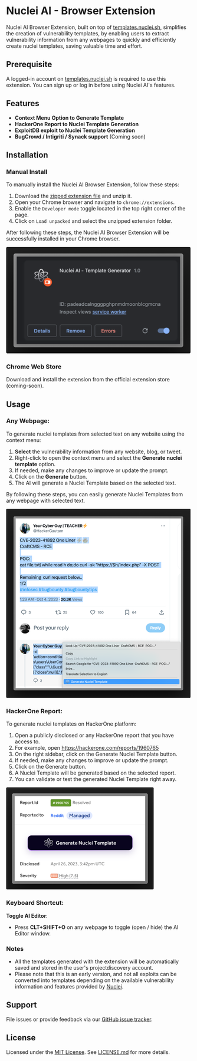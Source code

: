 # Nuclei AI - Browser Extension

Nuclei AI Browser Extension, built on top of [templates.nuclei.sh](https://templates.nuclei.sh), simplifies the creation of vulnerability templates, by enabling users to extract vulnerability information from any webpages to quickly and efficiently create nuclei templates, saving valuable time and effort.

## Prerequisite

A logged-in account on [templates.nuclei.sh](https://templates.nuclei.sh) is required to use this extension. You can sign up or log in before using Nuclei AI's features.

## Features

- **Context Menu Option to Generate Template**
- **HackerOne Report to Nuclei Template Generation**
- **ExploitDB exploit to Nuclei Template Generation**
- **BugCrowd / Intigriti / Synack support** (Coming soon) 

## Installation

### Manual Install

To manually install the Nuclei AI Browser Extension, follow these steps:

1. Download the [zipped extension file](https://github.com/projectdiscovery/nuclei-ai-extension/archive/refs/heads/main.zip) and unzip it.
2. Open your Chrome browser and navigate to `chrome://extensions`.
3. Enable the `Developer mode` toggle located in the top right corner of the page.
4. Click on `Load unpacked` and select the unzipped extension folder.

After following these steps, the Nuclei AI Browser Extension will be successfully installed in your Chrome browser.

<img width="500" alt="image" src="static/extension.png">

### Chrome Web Store

Download and install the extension from the official extension store (coming-soon).

## Usage

### Any Webpage:

To generate nuclei templates from selected text on any website using the context menu:

1. **Select** the vulnerability information from any website, blog, or tweet.
2. Right-click to open the context menu and select the **Generate nuclei template** option.
3. If needed, make any changes to improve or update the prompt.
4. Click on the **Generate** button.
5. The AI will generate a Nuclei Template based on the selected text.

By following these steps, you can easily generate Nuclei Templates from any webpage with selected text.

<img width="500" alt="image" src="static/twitter.png">

### HackerOne Report:

To generate nuclei templates on HackerOne platform:

1. Open a publicly disclosed or any HackerOne report that you have access to. 
2. For example, open https://hackerone.com/reports/1960765
3. On the right sidebar, click on the Generate Nuclei Template button.
4. If needed, make any changes to improve or update the prompt.
5. Click on the Generate button.
6. A Nuclei Template will be generated based on the selected report.
7. You can validate or test the generated Nuclei Template right away.

<img width="400" alt="image" src="static/hackerone.png">

### Keyboard Shortcut:

**Toggle AI Editor**:
- Press **CLT+SHIFT+O** on any webpage to toggle (open / hide) the AI Editor window.

### Notes
- All the templates generated with the extension will be automatically saved and stored in the user's projectdiscovery account.
- Please note that this is an early version, and not all exploits can be converted into templates depending on the available vulnerability information and features provided by [Nuclei](http://github.com/projectdiscovery/nuclei).

## Support

File issues or provide feedback via our [GitHub issue tracker](#).

## License

Licensed under the [MIT License](#). See [LICENSE.md](./LICENSE.md) for more details.
